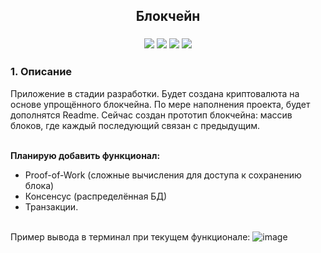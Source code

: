 <h2 align="center">Блокчейн</h2>
<h3 align="center">    
    <img src="https://img.shields.io/badge/go-%2300ADD8.svg?style=for-the-badge&logo=go&logoColor=white">
    <img src="https://img.shields.io/badge/Linux-FCC624?style=for-the-badge&logo=linux&logoColor=black">
    <img src="https://img.shields.io/badge/git-%23F05033.svg?style=for-the-badge&logo=git&logoColor=white">
    <img src="https://img.shields.io/badge/github-%23121011.svg?style=for-the-badge&logo=github&logoColor=white">
</h3>


<h3>1. Описание </h3>
Приложение в стадии разработки.
Будет создана криптовалюта на основе упрощённого блокчейна.
По мере наполнения проекта, будет дополнятся Readme.
Сейчас создан прототип блокчейна: массив блоков, где каждый последующий связан с предыдущим.

<br><b>Планирую добавить функционал:</b>
- Proof-of-Work (сложные вычисления для доступа к сохранению блока)
- Консенсус (распределённая БД)
- Транзакции.

<br>Пример вывода в терминал при текущем функционале:
![image](https://github.com/jedyEvgeny/Blockchain_simple/assets/97782789/808d297d-6e13-4c10-ad77-17f17c49ec16)
